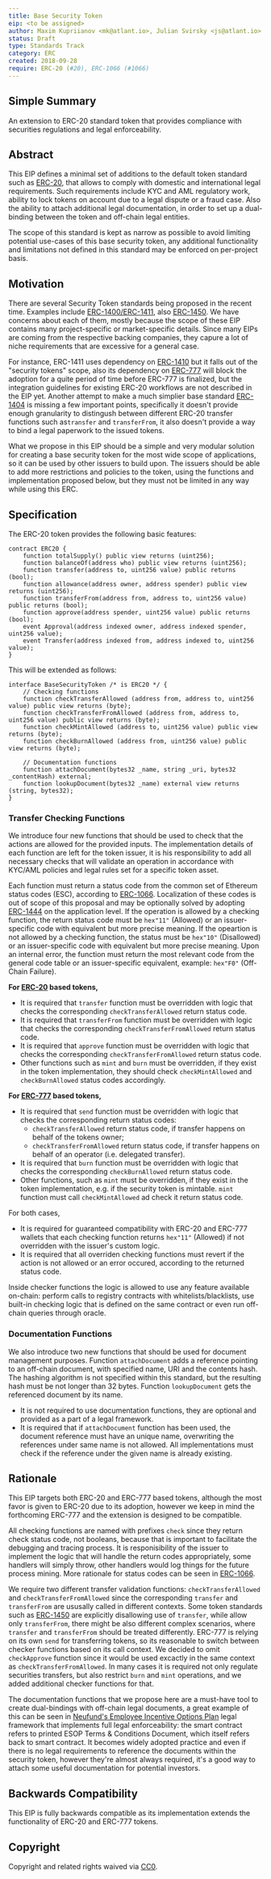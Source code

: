 ```yaml
---
title: Base Security Token
eip: <to be assigned>
author: Maxim Kupriianov <mk@atlant.io>, Julian Svirsky <js@atlant.io>
status: Draft
type: Standards Track
category: ERC
created: 2018-09-28
require: ERC-20 (#20), ERC-1066 (#1066)
---
```


## Simple Summary

An extension to ERC-20 standard token that provides compliance with securities regulations and legal enforceability.

## Abstract

This EIP defines a minimal set of additions to the default token standard such as [ERC-20](https://eips.ethereum.org/EIPS/eip-20), that allows to comply with domestic and international legal requirements. Such requirements include KYC and AML regulatory work, ability to lock tokens on account due to a legal dispute or a fraud case. Also the ability to attach additional legal documentation, in order to set up a dual-binding between the token and off-chain legal entities.

The scope of this standard is kept as narrow as possible to avoid limiting potential use-cases of this base security token, any additional functionality and limitations not defined in this standard may be enforced on per-project basis.

## Motivation

There are several Security Token standards being proposed in the recent time. Examples include [ERC-1400/ERC-1411](https://github.com/ethereum/EIPs/issues/1411), also [ERC-1450](https://github.com/ethereum/EIPs/issues/1450). We have concerns about each of them, mostly because the scope of these EIP contains many project-specific or market-specific details. Since many EIPs are coming from the respective backing companies, they capure a lot of niche requirements that are excessive for a general case.

For instance, ERC-1411 uses dependency on [ERC-1410](https://github.com/ethereum/eips/issues/1410) but it falls out of the "security tokens" scope, also its dependency on [ERC-777](https://github.com/ethereum/eips/issues/777]) will block the adoption for a quite period of time before ERC-777 is finalized, but the integration guidelines for existing ERC-20 workflows are not described in the EIP yet. Another attempt to make a much simplier base standard [ERC-1404](https://github.com/ethereum/EIPs/issues/1404) is missing a few important points, specifically it doesn't provide enough granularity to distingush between different ERC-20 transfer functions such as`transfer` and `transferFrom`, it also doesn't provide a way to bind a legal paperwork to the issued tokens.

What we propose in this EIP should be a simple and very modular solution for creating a base security token for the most wide scope of applications, so it can be used by other issuers to build upon. The issuers should be able to add more restrictions and policies to the token, using the functions and implementation proposed below, but they must not be limited in any way while using this ERC.

## Specification

The ERC-20 token provides the following basic features:

```solidity
contract ERC20 {
    function totalSupply() public view returns (uint256);
    function balanceOf(address who) public view returns (uint256);
    function transfer(address to, uint256 value) public returns (bool);
    function allowance(address owner, address spender) public view returns (uint256);
    function transferFrom(address from, address to, uint256 value) public returns (bool);
    function approve(address spender, uint256 value) public returns (bool);
    event Approval(address indexed owner, address indexed spender, uint256 value);
    event Transfer(address indexed from, address indexed to, uint256 value);
}
```

This will be extended as follows:

```solidity
interface BaseSecurityToken /* is ERC20 */ {
    // Checking functions
    function checkTransferAllowed (address from, address to, uint256 value) public view returns (byte);
    function checkTransferFromAllowed (address from, address to, uint256 value) public view returns (byte);
    function checkMintAllowed (address to, uint256 value) public view returns (byte);
    function checkBurnAllowed (address from, uint256 value) public view returns (byte);

    // Documentation functions
    function attachDocument(bytes32 _name, string _uri, bytes32 _contentHash) external;
    function lookupDocument(bytes32 _name) external view returns (string, bytes32);
}
```

### Transfer Checking Functions

We introduce four new functions that should be used to check that the actions are allowed for the provided inputs. The implementation details of each function are left for the token issuer, it is his responsibility to add all necessary checks that will validate an operation in accordance with KYC/AML policies and legal rules set for a specific token asset.

Each function must return a status code from the common set of Ethereum status codes (ESC), according to [ERC-1066](https://eips.ethereum.org/EIPS/eip-1066). Localization of these codes is out of scope of this proposal and may be optionally solved by adopting [ERC-1444](https://github.com/ethereum/EIPs/pull/1444) on the application level. If the operation is allowed by a checking function, the return status code must be `hex"11"` (Allowed) or an issuer-specific code with equivalent but more precise meaning. If the opeartion is not allowed by a checking function, the status must be `hex"10"` (Disallowed) or an issuer-specific code with equivalent but more precise meaning. Upon an internal error, the function must return the most relevant code from the general code table or an issuer-specific equivalent, example: `hex"F0"` (Off-Chain Failure).

**For [ERC-20](https://eips.ethereum.org/EIPS/eip-20) based tokens,**
* It is required that `transfer` function must be overridden with logic that checks the corresponding `checkTransferAllowed` return status code.
* It is required that `transferFrom` function must be overridden with logic that checks the corresponding `checkTransferFromAllowed` return status code.
* It is required that `approve` function must be overridden with logic that checks the corresponding `checkTransferFromAllowed` return status code.
* Other functions such as `mint` and `burn` must be overridden, if they exist in the token implementation, they should check `checkMintAllowed` and `checkBurnAllowed` status codes accordingly.

**For [ERC-777](https://eips.ethereum.org/EIPS/eip-777) based tokens,**
* It is required that `send` function must be overridden with logic that checks the corresponding return status codes:
    - `checkTransferAllowed` return status code, if transfer happens on behalf of the tokens owner;
    - `checkTransferFromAllowed` return status code, if transfer happens on behalf of an operator (i.e. delegated transfer).
* It is required that `burn` function must be overridden with logic that checks the corresponding `checkBurnAllowed` return status code.
* Other functions, such as `mint` must be overridden, if they exist in the token implementation, e.g. if the security token is mintable. `mint` function must call `checkMintAllowed` ad check it return status code.

For both cases,

* It is required for guaranteed compatibility with ERC-20 and ERC-777 wallets that each checking function returns `hex"11"` (Allowed) if not overridden with the issuer's custom logic.
* It is required that all overriden checking functions must revert if the action is not allowed or an error occured, according to the returned status code.

Inside checker functions the logic is allowed to use any feature available on-chain: perform calls to registry contracts with whitelists/blacklists, use built-in checking logic that is defined on the same contract or even run off-chain queries through oracle.

### Documentation Functions

We also introduce two new functions that should be used for document management purposes. Function `attachDocument` adds a reference pointing to an off-chain document, with specified name, URI and the contents hash. The hashing algorithm is not specified within this standard, but the resulting hash must be not longer than 32 bytes. Function `lookupDocument` gets the referenced document by its name.

* It is not required to use documentation functions, they are optional and provided as a part of a legal framework.
* It is required that if `attachDocument` function has been used, the document reference must have an unique name, overwriting the references under same name is not allowed. All implementations must check if the reference under the given name is already existing.

## Rationale

This EIP targets both ERC-20 and ERC-777 based tokens, although the most favor is given to ERC-20 due to its adoption, however we keep in mind the forthcoming ERC-777 and the extension is designed to be compatible.

All checking functions are named with prefixes `check` since they return check status code, not booleans, because that is important to facilitate the debugging and tracing process. It is responisibility of the issuer to implement the logic that will handle the return codes appropriately, some handlers will simply throw, other handlers would log things for the future process mining. More rationale for status codes can be seen in [ERC-1066](https://eips.ethereum.org/EIPS/eip-1066).

We require two different transfer validation functions: `checkTransferAllowed` and `checkTransferFromAllowed` since the corresponding `transfer` and `transferFrom` are ususally called in different contexts. Some token standards such as [ERC-1450](https://github.com/ethereum/EIPs/issues/1450) are explicitly disallowing use of `transfer`, while allow only `transferFrom`, there might be also different complex scenarios, where `transfer` and `transferFrom` should be treated differently. ERC-777 is relying on its own `send` for transferring tokens, so its reasonable to switch between checker functions based on its call context. We decided to omit `checkApprove` function since it would be used excactly in the same context as `checkTransferFromAllowed`. In many cases it is required not only regulate securities transfers, but also restrict `burn` and `mint` operations, and we added additional checker functions for that.

The documentation functions that we propose here are a must-have tool to create dual-bindings with off-chain legal documents, a great example of this can be seen in [Neufund's Employee Incentive Options Plan](https://medium.com/@ZoeAdamovicz/37376fd0384a) legal framework that implements full legal enforceability: the smart contract refers to printed ESOP Terms & Conditions Document, which itself refers back to smart contract. It becomes widely adopted practice and even if there is no legal requirements to reference the documents within the security token, however they're almost always required, it's a good way to attach some useful documentation for potential investors.

## Backwards Compatibility

This EIP is fully backwards compatible as its implementation extends the functionality of ERC-20 and ERC-777 tokens.

## Copyright

Copyright and related rights waived via [CC0](https://creativecommons.org/publicdomain/zero/1.0/).
